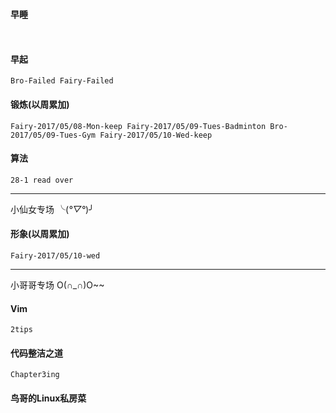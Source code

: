 #### 早睡
`    `
#### 早起
` Bro-Failed
  Fairy-Failed `
#### 锻炼(以周累加)
`Fairy-2017/05/08-Mon-keep
 Fairy-2017/05/09-Tues-Badminton
 Bro-2017/05/09-Tues-Gym
 Fairy-2017/05/10-Wed-keep`
#### 算法
`28-1 read over  `
***
小仙女专场 ╰(*°▽°*)╯
#### 形象(以周累加)
`Fairy-2017/05/10-wed`

*** 
小哥哥专场 O(∩_∩)O~~
#### Vim
`2tips`
#### 代码整洁之道
`Chapter3ing`

#### 鸟哥的Linux私房菜


